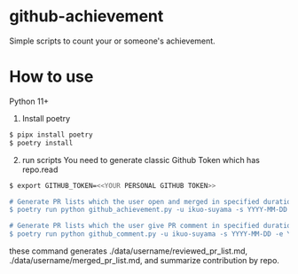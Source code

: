 # github-achievement
Simple scripts to count your or someone's achievement.

# How to use
Python 11+

1. Install poetry
```sh
$ pipx install poetry
$ poetry install
```

2. run scripts
You need to generate classic Github Token which has repo.read

```sh
$ export GITHUB_TOKEN=<<YOUR PERSONAL GITHUB TOKEN>>

# Generate PR lists which the user open and merged in specified duration
$ poetry run python github_achievement.py -u ikuo-suyama -s YYYY-MM-DD -e YYYY-MM-DD

# Generate PR lists which the user give PR comment in specified duration
$ poetry run python github_comment.py -u ikuo-suyama -s YYYY-MM-DD -e YYYY-MM-DD
```

these command generates ./data/username/reviewed_pr_list.md, ./data/username/merged_pr_list.md, and summarize contribution by repo.